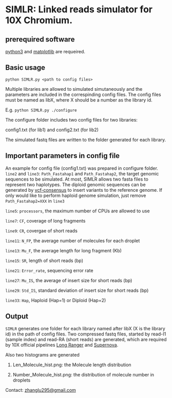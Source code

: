 # SIMLR: Linked reads simulator for 10X Chromium. 
## prerequired software

[python3](https://www.python.org/downloads/source/) and [matplotlib](https://matplotlib.org/) are requeired.

## Basic usage

`python SIMLR.py <path to config files>`

Multiple libraries are allowed to simulated simutaneously and the parameters are included in the correspinding config files. The config files must be named as libX, where X should be a number as the library id.

E.g. `python SIMLR.py ./configure`

The configure folder includes two config files for two libraries:

config1.txt (for lib1) and config2.txt (for lib2)

The simulated fastq files are written to the folder generated for each
library.

## Important parameters in config file

An example for config file (config1.txt) was prepared in configure folder.
`line2` and `line3`: `Path_Fastahap1` and `Path_Fastahap2`, the target genomic sequences to be simulated. At most, SIMLR allows two fasta files to represent two haplotypes. The diploid genomic sequences can be generated by [vcf-consensus](https://vcftools.github.io/perl_module.html) to insert variants to the reference genome. If only would like to perform haploid genome simulation, just remove `Path_Fastahap2=XXX` in `line3` 

`line5`: `processors`, the maximum number of CPUs are allowed to use

`line7`: `CF`, coverage of long fragments

`line9`: `CR`, covergae of short reads

`line11`: `N_FP`, the average number of molecules for each droplet

`line13`: `Mu_F`, the average length for long fragment (Kb)

`line15`: `SR`, length of short reads (bp)

`line21`: `Error_rate`, sequencing error rate

`line27`: `Mu_IS`, the average of insert size for short reads (bp)

`line29`: `Std_IS`, standard deviation of insert size for short reads (bp)

`line33`: `Hap`, Haploid (Hap=1) or Diploid (Hap=2)
## Output
`SIMLR` generates one folder for each library named after libX (X is the library id) in the path of config files. Two compressed fastq files, started by read-I1 (sample index) and read-RA (short reads) are generated, which are required by 10X official pipelines [Long Ranger](https://support.10xgenomics.com/genome-exome/software/pipelines/latest/what-is-long-ranger) and [Supernova](https://support.10xgenomics.com/de-novo-assembly/software/overview/welcome).

Also two histograms are generated

1. Len_Molecule_hist.png: the Molecule length distribution 

2. Number_Molecule_hist.png: the distribution of molecule number in droplets

Contact: zhanglu295@gmail.com
